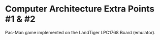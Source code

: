 # Computer Architecture Extra Points #1 & #2
Pac-Man game implemented on the LandTiger LPC1768 Board (emulator). 
